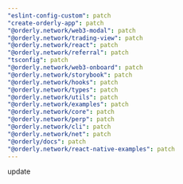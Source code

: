 ```yaml
---
"eslint-config-custom": patch
"create-orderly-app": patch
"@orderly.network/web3-modal": patch
"@orderly.network/trading-view": patch
"@orderly.network/react": patch
"@orderly.network/referral": patch
"tsconfig": patch
"@orderly.network/web3-onboard": patch
"@orderly.network/storybook": patch
"@orderly.network/hooks": patch
"@orderly.network/types": patch
"@orderly.network/utils": patch
"@orderly.network/examples": patch
"@orderly.network/core": patch
"@orderly.network/perp": patch
"@orderly.network/cli": patch
"@orderly.network/net": patch
"@orderly/docs": patch
"@orderly.network/react-native-examples": patch
---
```


update
